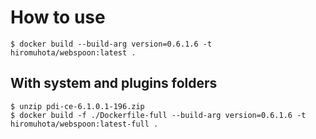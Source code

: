 # How to use

```
$ docker build --build-arg version=0.6.1.6 -t hiromuhota/webspoon:latest .
```

## With system and plugins folders

```
$ unzip pdi-ce-6.1.0.1-196.zip
$ docker build -f ./Dockerfile-full --build-arg version=0.6.1.6 -t hiromuhota/webspoon:latest-full .
```
